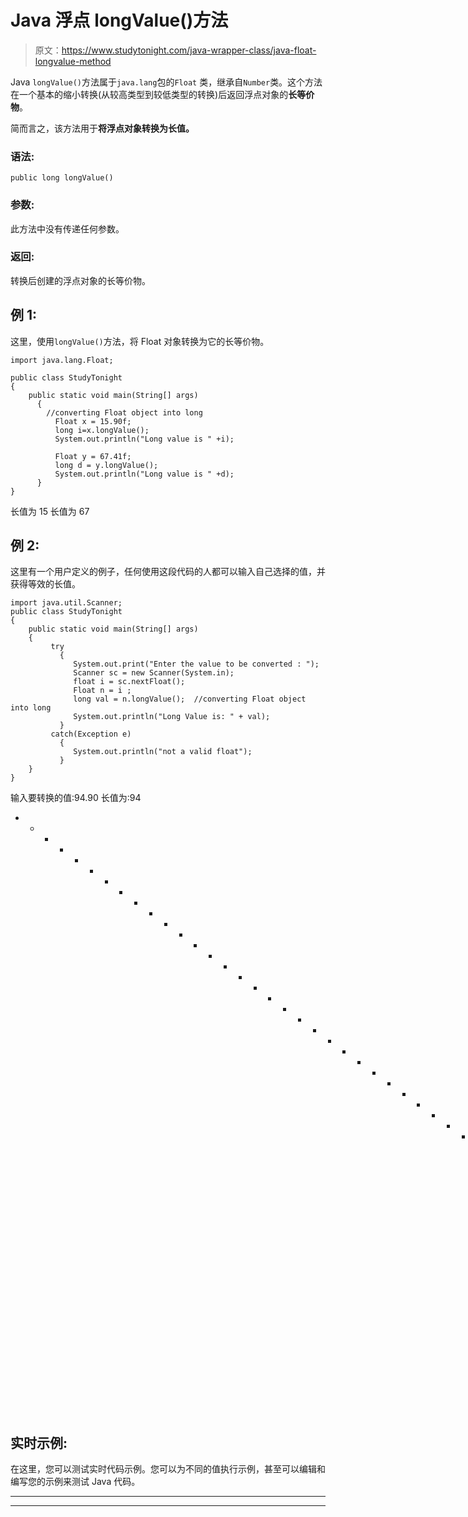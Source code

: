 # Java 浮点 longValue()方法

> 原文：<https://www.studytonight.com/java-wrapper-class/java-float-longvalue-method>

Java `longValue()`方法属于`java.lang`包的`Float` 类，继承自`Number`类。这个方法在一个基本的缩小转换(从较高类型到较低类型的转换)后返回浮点对象的**长等价物**。

简而言之，该方法用于**将浮点对象转换为长值。**

### 语法:

```
public long longValue() 
```

### 参数:

此方法中没有传递任何参数。

### 返回:

转换后创建的浮点对象的长等价物。

## 例 1:

这里，使用`longValue()`方法，将 Float 对象转换为它的长等价物。

```
import java.lang.Float;

public class StudyTonight
{  
    public static void main(String[] args) 
      {  
        //converting Float object into long
          Float x = 15.90f;
          long i=x.longValue();
          System.out.println("Long value is " +i);

          Float y = 67.41f;  
          long d = y.longValue();  
          System.out.println("Long value is " +d);
      }  
}
```

长值为 15
长值为 67

## 例 2:

这里有一个用户定义的例子，任何使用这段代码的人都可以输入自己选择的值，并获得等效的长值。

```
import java.util.Scanner;  
public class StudyTonight
{  
    public static void main(String[] args) 
    {  
         try
           {
              System.out.print("Enter the value to be converted : ");  
              Scanner sc = new Scanner(System.in);  
              float i = sc.nextFloat();  
              Float n = i ;  
              long val = n.longValue();  //converting Float object into long
              System.out.println("Long Value is: " + val);  
           }
         catch(Exception e)
           {
              System.out.println("not a valid float"); 
           }
    }
}
```

输入要转换的值:94.90
长值为:94
* * * * * * * * * * * * * * * * * * * * * * * * * * * * * * * *输入要转换的值:0X900.9
不是有效的浮点数

## 实时示例:

在这里，您可以测试实时代码示例。您可以为不同的值执行示例，甚至可以编辑和编写您的示例来测试 Java 代码。

* * *

* * *
